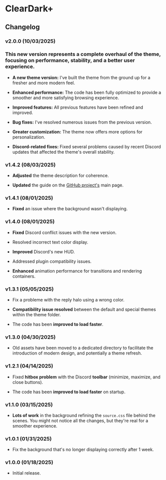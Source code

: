 # ClearDark+

## Changelog

### v2.0.0 (10/03/2025)

### **This new version** represents a complete overhaul of the theme, focusing on performance, stability, and a better user experience.

* **A new theme version:** I've built the theme from the ground up for a fresher and more modern feel.

* **Enhanced performance:** The code has been fully optimized to provide a smoother and more satisfying browsing experience.

* **Improved features:** All previous features have been refined and improved.

* **Bug fixes:** I've resolved numerous issues from the previous version.

* **Greater customization:** The theme now offers more options for personalization.

* **Discord-related fixes:** Fixed several problems caused by recent Discord updates that affected the theme's overall stability.

### v1.4.2 (08/03/2025)

* **Adjusted** the theme description for coherence.

* **Updated** the guide on the [GitHub project's](https://fo-lighty.github.io/ClearDark-Plus) main page.

### v1.4.1 (08/01/2025)

* **Fixed** an issue where the background wasn't displaying.

### v1.4.0 (08/01/2025)

* **Fixed** Discord conflict issues with the new version.

* Resolved incorrect text color display.

* **Improved** Discord's new HUD.

* Addressed plugin compatibility issues.

* **Enhanced** animation performance for transitions and rendering containers.

### v1.3.1 (05/05/2025)

* Fix a probleme with the reply halo using a wrong color.

* **Compatibility issue resolved** between the default and special themes within the theme folder.

* The code has been **improved to load faster**.

### v1.3.0 (04/30/2025)

* Old assets have been moved to a dedicated directory to facilitate the introduction of modern design, and potentially a theme refresh.

### v1.2.1 (04/14/2025)

* Fixed **hitbox problem** with the Discord **toolbar** (minimize, maximize, and close buttons).

* The code has been **improved to load faster** on startup.

### v1.1.0 (03/15/2025)
* **Lots of work** in the background refining the `source.css` file behind the scenes. You might not notice all the changes, but they're real for a smoother experience.

### v1.0.1 (01/31/2025)
* Fix the background that's no longer displaying correctly after 1 week.

### v1.0.0 (01/18/2025)
* Initial release.
